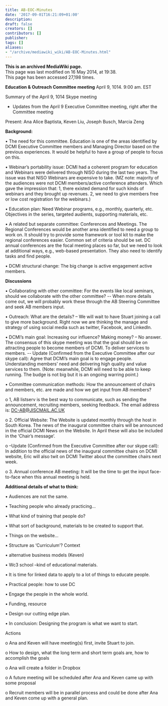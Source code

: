 ```yaml
---
title: AB-EOC-Minutes
date: '2017-09-01T16:21:09+01:00'
description: 
draft: false
creators: []
contributors: []
publisher: 
tags: []
aliases:
- "/archive/mediawiki_wiki/AB-EOC-Minutes.html"
---
```


 **This is an archived MediaWiki page.**  
This page was last modified on 16 May 2014, at 19:38.  
This page has been accessed 27,198 times.

**Education & Outreach Committee meeting** April 9, 1014. 9:00 am. EST

Summary of the April 9, 1014 Skype meeting

+ Updates from the April 9 Executive Committee meeting, right after the Committee meeting

Present: Ana Alice Baptista, Keven Liu, Joseph Busch, Marcia Zeng

**Background:**

• The need for this committee. Education is one of the areas identified by DCMI Executive Committee members and Managing Director based on the previous experiences. It would be helpful to have a group of people to focus on this.

• Webinar’s portability issue: DCMI had a coherent program for education and Webinars were delivered through NISO during the last two years. The issue was that NISO Webinars are expensive to take. (MZ note: majority of the audiences were not DCMI members/active conference attenders. Which gave the impression that: 1, there existed demand for such kinds of webinars and they brought up revenues. 2, we need to give members free or low cost registration for the webinars.)

• Education plan: Need Webinar programs, e.g., monthly, quarterly, etc. Objectives in the series, targeted audients, supporting materials, etc.

• A related but separate committee: Conferences and Meetings. The Regional Conferences would be another area identified to need a group to work on. It should try to provide some framework or tool kit to make the regional conferences easier. Common set of criteria should be set. DC annual conferences are the focal meeting places so far, but we need to look at additional ways, e.g., web-based presentation. They also need to identify tasks and find people.

• DCMI structural change: The big change is active engagement active members.

**Discussions**

• Collaborating with other committee: For the events like local seminars, should we collaborate with the other committee? -- When more details come out, we will probably work these through the AB Steering Committee and seek AB members input.

• Outreach: What are the details? – We will wait to have Stuart joining a call to give more background. Right now we are thinking the manage and strategy of using social media such as twitter, Facebook, and LinkedIn.

• DCMI’s main goal: Increasing our influence? Making money? – No answer. The consensus of this skype meeting was that the goal should be on attracting people to become members of DCMI. To deliver services to members. -- Update (Confirmed from the Executive Committee after our skype call): Agree that DCMI’s main goal is to engage people. Understanding members’ need and delivering high quality and value services to them. (Note: meanwhile, DCMI will need to be able to keep running. The budge is not big but it is an ongoing warring point.)

• Committee communication methods: How the announcement of chairs and members, etc. are made and how we get input from AB members?

o 1, AB listserv is the best way to communicate, such as sending the announcement, recruiting members, seeking feedback. The email address is: DC-AB@JISCMAIL.AC.UK

o 2. Official Website: The Website is updated monthly through the host in South Korea. The news of the inaugural committee chairs will be announced in the official DCMI News on the Website. In April these will also be included in the ‘Chair’s message’.

o –Update (Confirmed from the Executive Committee after our skype call): In addition to the official news of the inaugural committee chairs on DCMI website, Eric will also twit on DCMI Twitter about the committee chairs next week.

o 3. Annual conference AB meeting: It will be the time to get the input face-to-face when this annual meeting is held.

**Additional details of what to think:**

• Audiences are not the same.

• Teaching people who already practicing...

• What kind of training that people do?

• What sort of background, materials to be created to support that.

• Things on the website…

• Structure as ‘Curriculum’? Context

• alternative business models (Keven)

• Wc3 school –kind of educational materials.

• It is time for linked data to apply to a lot of things to educate people.

• Practical people: how to use DC

• Engage the people in the whole world.

• Funding, resource

• Design our cutting edge plan.

• In conclusion: Designing the program is what we want to start.

Actions

o Ana and Keven will have meeting(s) first, invite Stuart to join.

o How to design, what the long term and short term goals are, how to accomplish the goals

o Ana will create a folder in Dropbox

o A future meeting will be scheduled after Ana and Keven came up with some proposal

o Recruit members will be in parallel process and could be done after Ana and Keven come up with a general plan.

